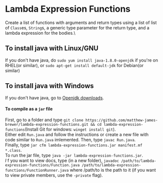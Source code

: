 # Lambda Expression Functions
Create a list of functions with arguments and return types using a list of list of `Class`es, `String`s, a generic type parameter for the return type, and a lambda expression for the bodies.\
## To install java with Linux/GNU
If you don't have java, do `sudo yum install java-1.8.0-openjdk` if you're on RHEL(or similar), or `sudo apt-get install default-jdk` for Debian(or similar)
## To install java with Windows
If you don't have java, go to [Openjdk downloads](https://jdk.java.net).
#### To compile as a `jar` file
First, go to a folder and type `git clone https://github.com/matthew-james-brewer/lambda-expression-functions.git && cd lambda-expression-functions`(Install Git for windows: `winget install git`).\
Either edit `Run.java` and follow the instructions or create a new file with code similar to `Run.java` imlemented.
Then, type `javac Run.java`.\
Finally, type `jar cfm lambda-expression-functions.jar manifest.mf *.class`.\
To run the jar file, type `java -jar lambda-expression-functions.jar`.\
_*I*_ f you want to view docs, type (in a new folder), `javadoc /path/to/lambda-expression-functions/Function.java /path/to/lambda-expression-functions/FunctionRunner.java` where /path/to is the path to it (if you want to view private members, use the `-private` flag).
